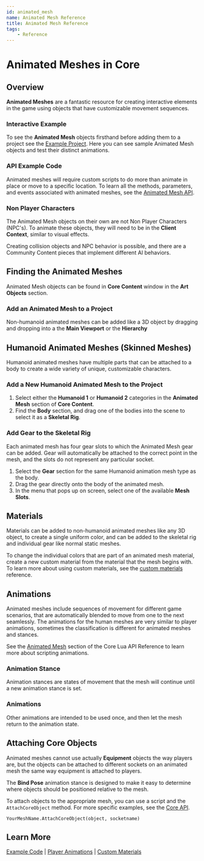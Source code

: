 ```yaml
---
id: animated_mesh
name: Animated Mesh Reference
title: Animated Mesh Reference
tags:
    - Reference
---
```


# Animated Meshes in Core

## Overview

**Animated Meshes** are a fantastic resource for creating interactive elements in the game using objects that have customizable movement sequences.

### Interactive Example

To see the **Animated Mesh** objects firsthand before adding them to a project see the [Example Project](https://www.coregames.com/games/b31f83/animmeshpreviewer). Here you can see sample Animated Mesh objects and test their distinct animations.

### API Example Code

Animated meshes will require custom scripts to do more than animate in place or move to a specific location. To learn all the methods, parameters, and events associated with animated meshes, see the [Animated Mesh API](../api/animatedmesh.md).

### Non Player Characters

The Animated Mesh objects on their own are not Non Player Characters (NPC's). To animate these objects, they will need to be in the **Client Context**, similar to visual effects.

Creating collision objects and NPC behavior is possible, and there are a Community Content pieces that implement different AI behaviors.

## Finding the Animated Meshes

Animated Mesh objects can be found in **Core Content** window in the **Art Objects** section.

### Add an Animated Mesh to a Project

Non-humanoid animated meshes can be added like a 3D object by dragging and dropping into a the **Main Viewport** or the **Hierarchy**

## Humanoid Animated Meshes (Skinned Meshes)

Humanoid animated meshes have multiple parts that can be attached to a body to create a wide variety of unique, customizable characters.

### Add a New Humanoid Animated Mesh to the Project

1. Select either the **Humanoid 1** or **Humanoid 2** categories in the **Animated Mesh** section of **Core Content**.
2. Find the **Body** section, and drag one of the bodies into the scene to select it as a **Skeletal Rig**.

### Add Gear to the Skeletal Rig

Each animated mesh has four gear slots to which the Animated Mesh gear can be added. Gear will automatically be attached to the correct point in the mesh, and the slots do not represent any particular socket.

1. Select the **Gear** section for the same Humanoid animation mesh type as the body.
2. Drag the gear directly onto the body of the animated mesh.
3. In the menu that pops up on screen, select one of the available **Mesh Slots**.

## Materials

Materials can be added to non-humanoid animated meshes like any 3D object, to create a single uniform color, and can be added to the skeletal rig and individual gear like normal static meshes.

To change the individual colors that are part of an animated mesh material, create a new custom material from the material that the mesh begins with. To learn more about using custom materials, see the [custom materials](custom_materials.md) reference.

## Animations

Animated meshes include sequences of movement for different game scenarios, that are automatically blended to move from one to the next seamlessly. The animations for the human meshes are very similar to player animations, sometimes the classification is different for animated meshes and stances.

See the [Animated Mesh](https://docs.coregames.com/api/animatedmesh/) section of the Core Lua API Reference to learn more about scripting animations.

### Animation Stance

Animation stances are states of movement that the mesh will continue until a new animation stance is set.

### Animations

Other animations are intended to be used once, and then let the mesh return to the animation state.

## Attaching Core Objects

Animated meshes cannot use actually **Equipment** objects the way players are, but the objects can be attached to different sockets on an animated mesh the same way equipment is attached to players.

The **Bind Pose** animation stance is designed to make it easy to determine where objects should be positioned relative to the mesh.

To attach objects to the appropriate mesh, you can use a script and the `AttachCoreObject` method. For more specific examples, see the [Core API](../api/animatedmesh.md).

```YourMeshName.AttachCoreObject(object, socketname)```

## Learn More

[Example Code](../api/animatedmesh.md) | [Player Animations](../api/animations.md) | [Custom Materials](custom_materials.md)
